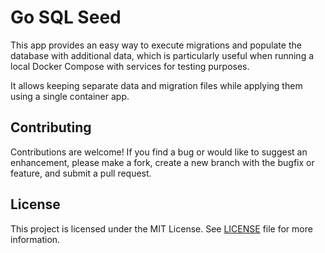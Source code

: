 # Go SQL Seed

This app provides an easy way to execute migrations and populate the database with additional data, which is particularly useful when running a local Docker Compose with services for testing purposes.

It allows keeping separate data and migration files while applying them using a single container app.

## Contributing

Contributions are welcome! If you find a bug or would like to suggest an enhancement, please make a fork, create a new branch with the bugfix or feature, and submit a pull request.

## License

This project is licensed under the MIT License. See [LICENSE](./LICENSE) file for more information.
